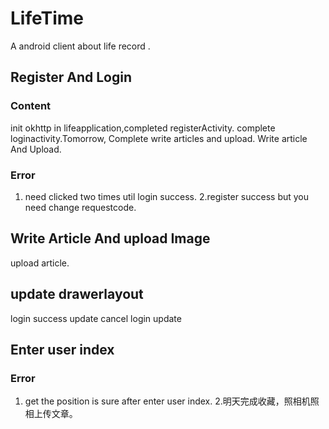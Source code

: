 # LifeTime
A android client about life record .
## Register And Login
### Content
  init okhttp in lifeapplication,completed registerActivity.
  complete loginactivity.Tomorrow, Complete write articles and upload.
  Write article And Upload.
### Error
1. need clicked two times util login success.
2.register success but you need change requestcode.

## Write Article And upload Image
  upload article.

## update drawerlayout
  login success update
  cancel login update

## Enter user index
### Error
1. get the position is sure after enter user index.
2.明天完成收藏，照相机照相上传文章。



